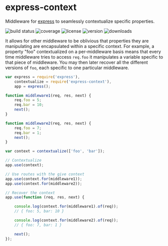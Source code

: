 # express-context

Middleware for [express] to seamlessly contextualize specific properties.

![build status](http://img.shields.io/travis/izaakschroeder/express-context.svg?style=flat&branch=master)
![coverage](http://img.shields.io/coveralls/izaakschroeder/express-context.svg?style=flat&branch=master)
![license](http://img.shields.io/npm/l/express-context.svg?style=flat)
![version](http://img.shields.io/npm/v/express-context.svg?style=flat)
![downloads](http://img.shields.io/npm/dm/express-context.svg?style=flat)

It allows for other middleware to be oblivious that properties they are manipulating are encapsulated within a specific context. For example, a property "foo" contextualized on a per-middleware basis means that every time middleware tries to access `req.foo` it manipulates a variable specific to that piece of middleware. You may then later recover all the different versions of `foo`, each specific to one particular middleware.

```javascript
var express = require('express'),
	contextualize = require('express-context'),
	app = express();

function middleware1(req, res, next) {
	req.foo = 5;
	req.bar = 10;
	next();
}

function middleware2(req, res, next) {
	req.foo = 7;
	req.bar = 1;
	next();
}

var context = contextualize(['foo', 'bar']);

// Contextualize
app.use(context);

// Use routes with the give context
app.use(context.for(middleware1));
app.use(context.for(middleware2));

// Recover the context
app.use(function (req, res, next) {

	console.log(context.for(middleware1).of(req));
	// { foo: 5, bar: 10 }

	console.log(context.for(middleware2).of(req));
	// { foo: 7, bar: 1 }

	next();
});
```

[express]: http://expressjs.com/
